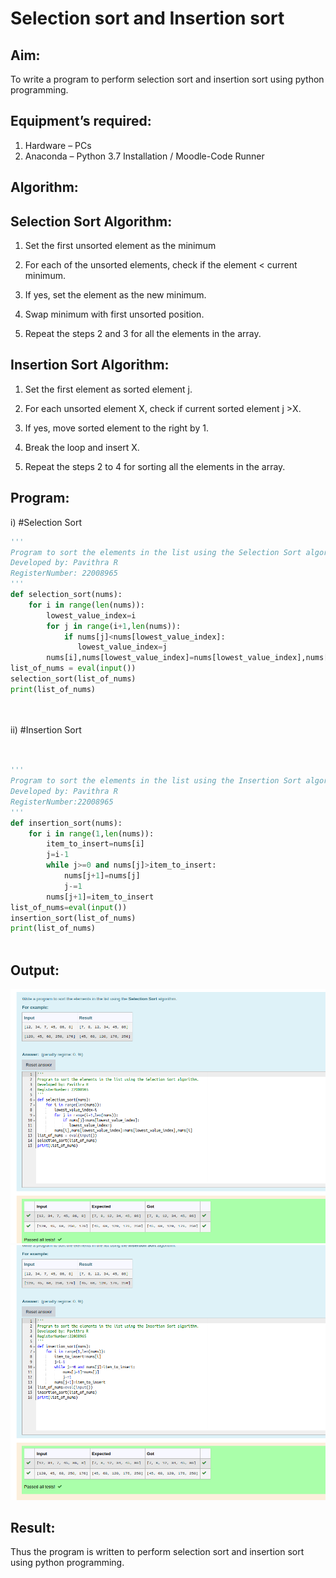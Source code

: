 # Selection sort and Insertion sort

## Aim:

To write a program to perform selection sort and insertion sort using python programming.

## Equipment’s required:

1.	Hardware – PCs
2.	Anaconda – Python 3.7 Installation / Moodle-Code Runner

## Algorithm:

## Selection Sort Algorithm:

1.	Set the first unsorted element as the minimum

2.	For each of the unsorted elements, check if the element < current 
minimum.

3.	If yes, set the element as the new minimum.

4.	Swap minimum with first unsorted position.

5.	Repeat the steps 2 and 3 for all the elements in the array.

## Insertion Sort Algorithm:

1.	Set the first element as sorted element j.

2.	For each unsorted element X, check if current sorted element j >X.

3.	If yes, move sorted element to the right by 1.

4.	Break the loop and insert X.

5.	Repeat the steps 2 to 4 for sorting all the elements in the array.

## Program:
i)	#Selection Sort
```python
''' 
Program to sort the elements in the list using the Selection Sort algorithm.
Developed by: Pavithra R
RegisterNumber: 22008965
'''
def selection_sort(nums):
    for i in range(len(nums)):
        lowest_value_index=i
        for j in range(i+1,len(nums)):
            if nums[j]<nums[lowest_value_index]:
               lowest_value_index=j
        nums[i],nums[lowest_value_index]=nums[lowest_value_index],nums[i]
list_of_nums = eval(input())
selection_sort(list_of_nums)
print(list_of_nums)




```
ii)	#Insertion Sort
```python


'''
Program to sort the elements in the list using the Insertion Sort algorithm.
Developed by: Pavithra R
RegisterNumber:22008965
'''
def insertion_sort(nums):
    for i in range(1,len(nums)):
        item_to_insert=nums[i]
        j=i-1
        while j>=0 and nums[j]>item_to_insert:
            nums[j+1]=nums[j]
            j-=1
        nums[j+1]=item_to_insert
list_of_nums=eval(input())
insertion_sort(list_of_nums)
print(list_of_nums)



```

## Output:

![](./inn%201.png)
![](./inn%202.png)

## Result:
Thus the program is written to perform selection sort and insertion sort using python programming.
